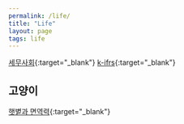 ```yaml
---
permalink: /life/
title: "Life"
layout: page
tags: life
---
```


[세무사회](https://www.kacpta.or.kr/new_new/kacpta22.asp?agent=1){:target="_blank"}
[k-ifrs](https://www.kasb.or.kr/front/board/ingAccountingList.do){:target="_blank"}  

## 고양이  
[햇볕과 면역력](https://post.naver.com/viewer/postView.naver?volumeNo=29636564&memberNo=71068){:target="_blank"}
